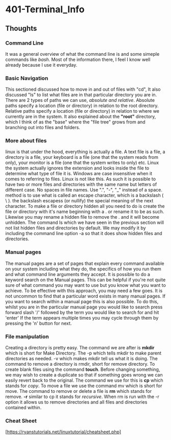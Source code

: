 # 401-Terminal_Info

## Thoughts

### Command Line
It was a general overview of what the command line is and some simeple commands like *bash*.  Most of the information there, I feel I know well already because I use it everyday.

### Basic Navigation
This sectioned discussed how to move in and out of files with "cd",  It also discussed "ls" to list what files are in that particular directory you are in. There are 2 types of paths we can use, *absolute and relative*. Absolute paths specify a location (file or directory) in relation to the root directory. Relative paths specify a location (file or directory) in relation to where we currently are in the system. It also explained about the **"root"** directory, which I think of as the "base" where the "file tree" grows from and branching out into files and folders.

### More about files
linux is that under the hood, everything is actually a file. A text file is a file, a directory is a file, your keyboard is a file (one that the system reads from only), your monitor is a file (one that the system writes to only) etc.  Linux the system actually ignores the extension and looks inside the file to determine what type of file it is.  Windows are case insensitive when it comes to referring to files. Linux is not like this. As such it is possible to have two or more files and directories with the same name but letters of different case.  No spaces in file names.  Use ".", "-", "_" instead of a space. method is to use what is called an escape character, which is a backslash ( \ ).  the backslash escapess (or nullify) the special meaning of the next character.  To make a file or directory hidden all you need to do is create the file or directory with it's name beginning with a . or rename it to be as such. Likewise you may rename a hidden file to remove the . and it will become unhidden. The command ls which we have seen in the previous section will not list hidden files and directories by default. We may modify it by including the command line option -a so that it does show hidden files and directories.


### Manual pages
The manual pages are a set of pages that explain every command available on your system including what they do, the specifics of how you run them and what command line arguments they accept. It is possible to do a keyword search on the Manual pages. This can be helpful if you're not quite sure of what command you may want to use but you know what you want to achieve. To be effective with this approach, you may need a few goes. It is not uncommon to find that a particular word exists in many manual pages. If you want to search within a manual page this is also possible. To do this, whilst you are in the particular manual page you would like to search press forward slash '/' followed by the term you would like to search for and hit 'enter' If the term appears multiple times you may cycle through them by pressing the 'n' button for next.


### File manipulation 
Creating a directory is pretty easy. The command we are after is **mkdir** which is short for Make Directory. The -p which tells mkdir to make parent directories as needed.  -v which makes mkdir tell us what it is doing. The command to remove a directory is rmdir, short for remove directory. To create blank files using the command **touch**. Before changing something, we may wish to create a duplicate so that if something goes wrong we can easily revert back to the original. The command we use for this is **cp** which stands for *copy*.  To move a file we use the command mv which is short for move.  The command to remove or delete a file is **rm** which stands for remove. **-r** similar to cp it stands for *recursive*. When rm is run with the -r option it allows us to remove directories and all files and directories contained within.


### Cheat Sheet
[https://ryanstutorials.net/linuxtutorial/cheatsheet.php]


